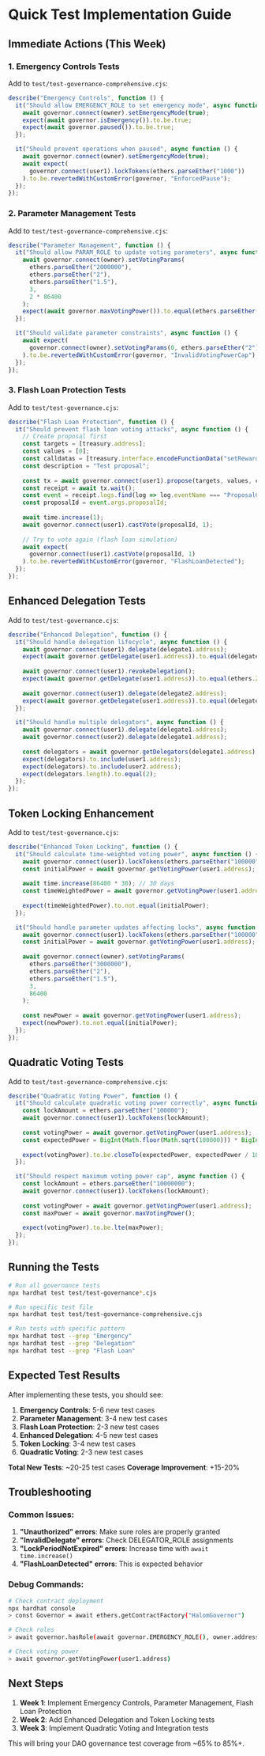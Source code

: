 # Quick Test Implementation Guide

## Immediate Actions (This Week)

### 1. Emergency Controls Tests
Add to `test/test-governance-comprehensive.cjs`:

```javascript
describe("Emergency Controls", function () {
  it("Should allow EMERGENCY_ROLE to set emergency mode", async function () {
    await governor.connect(owner).setEmergencyMode(true);
    expect(await governor.isEmergency()).to.be.true;
    expect(await governor.paused()).to.be.true;
  });

  it("Should prevent operations when paused", async function () {
    await governor.connect(owner).setEmergencyMode(true);
    await expect(
      governor.connect(user1).lockTokens(ethers.parseEther("1000"))
    ).to.be.revertedWithCustomError(governor, "EnforcedPause");
  });
});
```

### 2. Parameter Management Tests
Add to `test/test-governance-comprehensive.cjs`:

```javascript
describe("Parameter Management", function () {
  it("Should allow PARAM_ROLE to update voting parameters", async function () {
    await governor.connect(owner).setVotingParams(
      ethers.parseEther("2000000"),
      ethers.parseEther("2"),
      ethers.parseEther("1.5"),
      3,
      2 * 86400
    );
    expect(await governor.maxVotingPower()).to.equal(ethers.parseEther("2000000"));
  });

  it("Should validate parameter constraints", async function () {
    await expect(
      governor.connect(owner).setVotingParams(0, ethers.parseEther("2"), ethers.parseEther("1.5"), 3, 2 * 86400)
    ).to.be.revertedWithCustomError(governor, "InvalidVotingPowerCap");
  });
});
```

### 3. Flash Loan Protection Tests
Add to `test/test-governance.cjs`:

```javascript
describe("Flash Loan Protection", function () {
  it("Should prevent flash loan voting attacks", async function () {
    // Create proposal first
    const targets = [treasury.address];
    const values = [0];
    const calldatas = [treasury.interface.encodeFunctionData("setRewardToken", [ethers.ZeroAddress])];
    const description = "Test proposal";
    
    const tx = await governor.connect(user1).propose(targets, values, calldatas, description);
    const receipt = await tx.wait();
    const event = receipt.logs.find(log => log.eventName === "ProposalCreated");
    const proposalId = event.args.proposalId;
    
    await time.increase(1);
    await governor.connect(user1).castVote(proposalId, 1);
    
    // Try to vote again (flash loan simulation)
    await expect(
      governor.connect(user1).castVote(proposalId, 1)
    ).to.be.revertedWithCustomError(governor, "FlashLoanDetected");
  });
});
```

## Enhanced Delegation Tests
Add to `test/test-governance.cjs`:

```javascript
describe("Enhanced Delegation", function () {
  it("Should handle delegation lifecycle", async function () {
    await governor.connect(user1).delegate(delegate1.address);
    expect(await governor.getDelegate(user1.address)).to.equal(delegate1.address);
    
    await governor.connect(user1).revokeDelegation();
    expect(await governor.getDelegate(user1.address)).to.equal(ethers.ZeroAddress);
    
    await governor.connect(user1).delegate(delegate2.address);
    expect(await governor.getDelegate(user1.address)).to.equal(delegate2.address);
  });

  it("Should handle multiple delegators", async function () {
    await governor.connect(user1).delegate(delegate1.address);
    await governor.connect(user2).delegate(delegate1.address);
    
    const delegators = await governor.getDelegators(delegate1.address);
    expect(delegators).to.include(user1.address);
    expect(delegators).to.include(user2.address);
    expect(delegators.length).to.equal(2);
  });
});
```

## Token Locking Enhancement
Add to `test/test-governance.cjs`:

```javascript
describe("Enhanced Token Locking", function () {
  it("Should calculate time-weighted voting power", async function () {
    await governor.connect(user1).lockTokens(ethers.parseEther("100000"));
    const initialPower = await governor.getVotingPower(user1.address);
    
    await time.increase(86400 * 30); // 30 days
    const timeWeightedPower = await governor.getVotingPower(user1.address);
    
    expect(timeWeightedPower).to.not.equal(initialPower);
  });

  it("Should handle parameter updates affecting locks", async function () {
    await governor.connect(user1).lockTokens(ethers.parseEther("100000"));
    const initialPower = await governor.getVotingPower(user1.address);
    
    await governor.connect(owner).setVotingParams(
      ethers.parseEther("3000000"),
      ethers.parseEther("2"),
      ethers.parseEther("1.5"),
      3,
      86400
    );
    
    const newPower = await governor.getVotingPower(user1.address);
    expect(newPower).to.not.equal(initialPower);
  });
});
```

## Quadratic Voting Tests
Add to `test/test-governance-comprehensive.cjs`:

```javascript
describe("Quadratic Voting Power", function () {
  it("Should calculate quadratic voting power correctly", async function () {
    const lockAmount = ethers.parseEther("100000");
    await governor.connect(user1).lockTokens(lockAmount);
    
    const votingPower = await governor.getVotingPower(user1.address);
    const expectedPower = BigInt(Math.floor(Math.sqrt(100000))) * BigInt(1e18);
    
    expect(votingPower).to.be.closeTo(expectedPower, expectedPower / 100n);
  });

  it("Should respect maximum voting power cap", async function () {
    const lockAmount = ethers.parseEther("10000000");
    await governor.connect(user1).lockTokens(lockAmount);
    
    const votingPower = await governor.getVotingPower(user1.address);
    const maxPower = await governor.maxVotingPower();
    
    expect(votingPower).to.be.lte(maxPower);
  });
});
```

## Running the Tests

```bash
# Run all governance tests
npx hardhat test test/test-governance*.cjs

# Run specific test file
npx hardhat test test/test-governance-comprehensive.cjs

# Run tests with specific pattern
npx hardhat test --grep "Emergency"
npx hardhat test --grep "Delegation"
npx hardhat test --grep "Flash Loan"
```

## Expected Test Results

After implementing these tests, you should see:

1. **Emergency Controls**: 5-6 new test cases
2. **Parameter Management**: 3-4 new test cases  
3. **Flash Loan Protection**: 2-3 new test cases
4. **Enhanced Delegation**: 4-5 new test cases
5. **Token Locking**: 3-4 new test cases
6. **Quadratic Voting**: 2-3 new test cases

**Total New Tests**: ~20-25 test cases
**Coverage Improvement**: +15-20%

## Troubleshooting

### Common Issues:

1. **"Unauthorized" errors**: Make sure roles are properly granted
2. **"InvalidDelegate" errors**: Check DELEGATOR_ROLE assignments
3. **"LockPeriodNotExpired" errors**: Increase time with `await time.increase()`
4. **"FlashLoanDetected" errors**: This is expected behavior

### Debug Commands:

```bash
# Check contract deployment
npx hardhat console
> const Governor = await ethers.getContractFactory("HalomGovernor")

# Check roles
> await governor.hasRole(await governor.EMERGENCY_ROLE(), owner.address)

# Check voting power
> await governor.getVotingPower(user1.address)
```

## Next Steps

1. **Week 1**: Implement Emergency Controls, Parameter Management, Flash Loan Protection
2. **Week 2**: Add Enhanced Delegation and Token Locking tests
3. **Week 3**: Implement Quadratic Voting and Integration tests

This will bring your DAO governance test coverage from ~65% to 85%+. 
